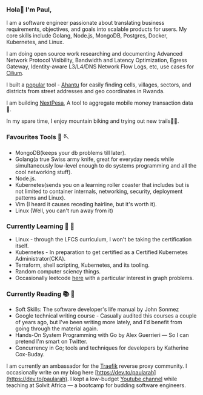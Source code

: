 
### Hola👋 I'm Paul, 

I am a software engineer passionate about translating business requirements, objectives, and goals into scalable products for users. My core skills include Golang, Node.js, MongoDB, Postgres, Docker, Kubernetes, and Linux.  
 
I am doing open source work researching and documenting  Advanced Network Protocol Visibility,  Bandwidth and Latency Optimization, Egress Gateway, Identity-aware L3/L4/DNS Network Flow Logs, etc, use cases for [Cilium](https://cilium.io/). 

I built a [popular](https://twitter.com/ArahPaul/status/1534999763095019523) tool - [Ahantu](https://www.ahantu.rw/)  for easily finding cells, villages, sectors, and districts from street addresses and geo coordinates in Rwanda. 

I am building [NextPesa](https://www.nextpesa.com/), A tool to aggregate mobile money transaction data💸. 

In my spare time, I enjoy mountain biking and trying out new trails🚴‍♂️. 

### Favourites Tools 🧵 🪡
* MongoDB(keeps your db problems till later).
* Golang(a true Swiss army knife, great for everyday needs while simultaneously low-level enough to do systems programming and all the cool networking stuff).
* Node.js.
* Kubernetes(sends you on a learning roller coaster that includes but is not limited to container internals, networking, security, deployment patterns and Linux).
* Vim (I heard it causes receding hairline, but it's worth it).
* Linux (Well, you can't run away from it)

### Currently Learning  📝 📌 
* Linux - through the LFCS curriculum, I won't be taking the certification itself. 
* Kubernetes - In preparation to get certified as a Certified Kubernetes Administrator(CKA). 
* Terraform, shell scripting, Kubernetes, and its tooling. 
* Random computer sciency things. 
* Occasionally leetcode [here](https://leetcode.com/paularah/) with a particular interest in graph problems.

### Currently Reading 📚 📖 
* Soft Skills: The software developer's life manual by John Sonmez 
* Google technical writing course -  Casually audited this courses a couple of years ago, but I've been writing more lately, and I'd benefit from going through the material again.
* Hands-On System Programming with Go by Alex Guerrieri — So I can pretend I'm smart on Twitter. 
* Concurrency in Go; tools and techniques for developers by Katherine Cox-Buday.
  

I am currently an ambassador for the [Traefik](https://traefik.io/) reverse proxy community. I occasionally write on my blog here [https://dev.to/paularah](https://dev.to/paularah).
I kept a low-budget [Youtube channel](https://www.youtube.com/channel/UCgLDHwAR153t_Yv2cIi3z0g) while teaching at Solvit Africa — a bootcamp for budding software engineers.  
